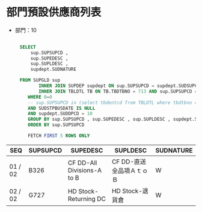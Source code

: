 
# 部門預設供應商列表 

- 部門：10

```sql
   
     SELECT
         sup.SUPSUPCD ,
         sup.SUPEDESC ,
         sup.SUPLDESC ,
         supdept.SUDNATURE

     FROM SUPGLD sup
            INNER JOIN SUPDEP supdept ON sup.SUPSUPCD = supdept.SUDSUPCD
            INNER JOIN TBLDTL TB ON TB.TBDTBNO = 713 AND sup.SUPSUPCD = TB.TBDENTCD
        WHERE 0=0
        -- sup.SUPSUPCD in (select tbdentcd from TBLDTL where tbdtbno = '713') // 713 後勤單品預設倉別
        AND SUDSTPBUSDATE IS NULL
        AND supdept.SUDDPCD = 10
        GROUP BY sup.SUPSUPCD , sup.SUPEDESC , sup.SUPLDESC , supdept.SUDNATURE
        ORDER BY sup.SUPSUPCD

        FETCH FIRST 5 ROWS ONLY

```

|SEQ|SUPSUPCD|SUPEDESC|SUPLDESC|SUDNATURE|
| -- | -- | -- | -- | -- |
|01 / 02|B326|CF DD-All Divisions-A to B|CF DD-直送全品項ＡｔｏＢ|W|
|02 / 02|G727|HD Stock-Returning DC|HD Stock-退貨倉|W|

